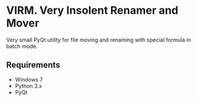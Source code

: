 # VIRM. Very Insolent Renamer and Mover
Very small PyQt utility for file moving and renaming with special formula in batch mode. 

## Requirements
- Windows 7
- Python 3.x
- PyQt
